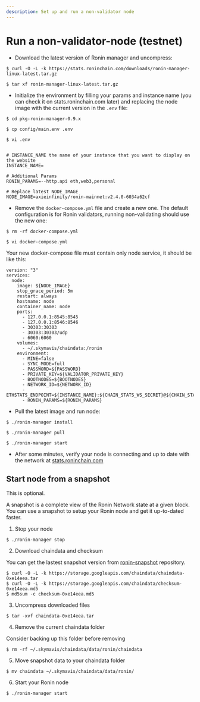 ```yaml
---
description: Set up and run a non-validator node
---
```

# Run a non-validator-node (testnet)

* Download the latest version of Ronin manager and uncompress:

```
$ curl -O -L -k https://stats.roninchain.com/downloads/ronin-manager-linux-latest.tar.gz

$ tar xf ronin-manager-linux-latest.tar.gz
```

* Initialize the environment by filling your params and instance name (you can check it on stats.roninchain.com later) and replacing the node image with the current version in the `.env` file:

```
$ cd pkg-ronin-manager-0.9.x

$ cp config/main.env .env

$ vi .env


# INSTANCE_NAME the name of your instance that you want to display on the website
INSTANCE_NAME=

# Additional Params
RONIN_PARAMS=--http.api eth,web3,personal

# Replace latest NODE_IMAGE
NODE_IMAGE=axieinfinity/ronin-mainnet:v2.4.0-6034a62cf
```

* Remove the `docker-compose.yml` file and create a new one. The default configuration is for Ronin validators, running non-validating should use the new one:

```
$ rm -rf docker-compose.yml

$ vi docker-compose.yml
```

Your new docker-compose file must contain only node service, it should be like this:

```
version: "3"
services:
  node:
    image: ${NODE_IMAGE}
    stop_grace_period: 5m
    restart: always
    hostname: node
    container_name: node
    ports:
      - 127.0.0.1:8545:8545
      - 127.0.0.1:8546:8546
      - 30303:30303
      - 30303:30303/udp
      - 6060:6060
    volumes:
      - ~/.skymavis/chaindata:/ronin
    environment:
      - MINE=false
      - SYNC_MODE=full
      - PASSWORD=${PASSWORD}
      - PRIVATE_KEY=${VALIDATOR_PRIVATE_KEY}
      - BOOTNODES=${BOOTNODES}
      - NETWORK_ID=${NETWORK_ID}
      - ETHSTATS_ENDPOINT=${INSTANCE_NAME}:${CHAIN_STATS_WS_SECRET}@${CHAIN_STATS_WS_SERVER}:443
      - RONIN_PARAMS=${RONIN_PARAMS}

```

* Pull the latest image and run node:

```
$ ./ronin-manager install

$ ./ronin-manager pull

$ ./ronin-manager start
```

* After some minutes, verify your node is connecting and up to date with the network at [stats.roninchain.com](https://stats.roninchain.com)

## Start node from a snapshot

This is optional.

A snapshot is a complete view of the Ronin Network state at a given block. 
You can use a snapshot to setup your Ronin node and get it up-to-dated faster. 

1. Stop your node

```
$ ./ronin-manager stop
```

2. Download chaindata and checksum

You can get the lastest snapshot version from [ronin-snapshot](https://github.com/axieinfinity/ronin-snapshot) repository.

```
$ curl -O -L -k https://storage.googleapis.com/chaindata/chaindata-0xe14eea.tar
$ curl -O -L -k https://storage.googleapis.com/chaindata/checksum-0xe14eea.md5
$ md5sum -c checksum-0xe14eea.md5
```

3. Uncompress downloaded files

```
$ tar -xvf chaindata-0xe14eea.tar
```

4. Remove the current chaindata folder

Consider backing up this folder before removing

```
$ rm -rf ~/.skymavis/chaindata/data/ronin/chaindata
```

5. Move snapshot data to your chaindata folder

```
$ mv chaindata ~/.skymavis/chaindata/data/ronin/
```

6. Start your Ronin node
```
$ ./ronin-manager start
```
